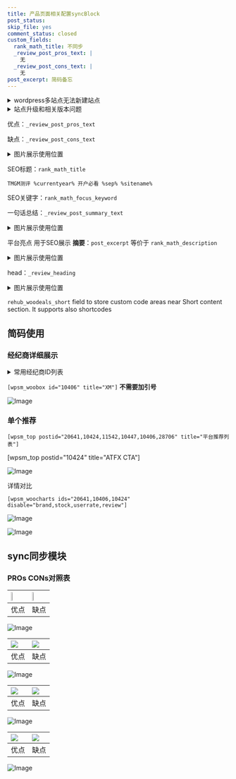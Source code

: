 ```yaml
---
title: 产品页面相关配置syncBlock
post_status: 
skip_file: yes
comment_status: closed
custom_fields:
  rank_math_title: 不同步
  _review_post_pros_text: |
    无
  _review_post_cons_text: |
    无
post_excerpt: 简码备忘
---
```

<details><summary>wordpress多站点无法新建站点</summary>

<li>和报错需要清理cookies一样的原因</li>
<li>wp-config.php里面<code>define( 'SUBDOMAIN_INSTALL', false );//子域名安装</code></li>
<li>新建子站点是用<code>define( 'SUBDOMAIN_INSTALL', true);//子域名安装</code> 完成以后，改成<code>false</code></li>
</details>

<details><summary>站点升级和相关版本问题</summary>

<p>wordpress：5.9.9
woocommerce：7.5.1
出现问题的地方：主题选项里面>><strong>Product layout >>compact style</strong></p>
<p>如何出现没有用过的字段 导致无法保存。先导出配置 然后进行修改，后面再次恢复即可。</p>
<p>出现部分字段无法显示时，需要返回默认布局后，对产品进行保存就好了。</p>
<p></p>
</details>

优点：`_review_post_pros_text`

缺点：`_review_post_cons_text`

<details><summary>图片展示使用位置</summary>

<img src="https://prod-files-secure.s3.us-west-2.amazonaws.com/39ed1227-6d7d-4570-be36-9ccd4a2c4241/f51d3d83-55d4-4bdf-9604-f37ec77ab556/Untitled.png?X-Amz-Algorithm=AWS4-HMAC-SHA256&X-Amz-Content-Sha256=UNSIGNED-PAYLOAD&X-Amz-Credential=ASIAZI2LB4663X7O3Y4H%2F20250729%2Fus-west-2%2Fs3%2Faws4_request&X-Amz-Date=20250729T105517Z&X-Amz-Expires=3600&X-Amz-Security-Token=IQoJb3JpZ2luX2VjEHsaCXVzLXdlc3QtMiJIMEYCIQDgjwSRwfNq9YVhHuSL%2BFSSoIVtEZ0dm3f7nmTVcfl2CgIhAPmGMvnPD%2FdrQ1508n4hfUDhIPaJmYftBiydEQY%2FfkebKogECKT%2F%2F%2F%2F%2F%2F%2F%2F%2F%2FwEQABoMNjM3NDIzMTgzODA1IgzSZcAQUI8vIPML2hcq3AMHzaC8%2FZ8C3SsjGMeWw0dpUOy0NyUKSrx2JbZsSd1ETM5muZPGWFnfIlP5wnckJiJ9pS6n8wsWSLx8hLUEADmS91XbLbYT96WgnawSxw97p0vuOeUaMrOZUWhbi4UyhCi2nXHQ2BTUHpErDSjDv5Tn0EsiicJMwoCosdPiRqna6JfF25TuKsEEvqu8oYyJQQ0Oq5yFNyipMmfI0Mni8mXmEdex7nlqGO2Unx0QNpSIKQkfc6hTq4DidFd1yai1Ne7W%2B1fzQ35cd4NchQEXoYu4JXoeGPC6Be%2B%2FUPnAOpLxPyei5ZPIYFmnIsNWNA6cnX1QgNFUArGZG4oSqvetobwnygviz87n3S3lZwugKKX5yShT6wSzz%2B3kmLDoo35yZDPQMtsMCvhz80OnPKInS8E84MNmbPPQ8B5uxfM%2FMxSNiTfekssArilAHzKJNtHa2yoCcmMTGKbT5Q16F87WdIbmk3yJkcM8JxQ3kDrggeJ1ncdwWg0I%2B9hiIxkHYKEA0vV7DCqUL5jJTZM%2B9aPiLn188j5MPT4OU6Wlz2%2FOt3mz3RzOPmZk4qcVuzbObUL7OUt55z2Fv7F0PzggUkxvdsyIxMXMelSLFwwdlX1oGNDle3OEJ3LZFWgniVGS6TDswaLEBjqkAQI%2FftyG%2FEYLhOtJ%2BwAmvSzBvIcdl7cs2mOjfaDjzp4YIOiaHL3Dz14vZxm0w4VW7gBLkQor5ylNU2jlaG7avhDj1WGCh5Dv%2BgxzXmqqMUddq%2BC%2BjTvEeR1MiPUhNYgMIvkja574uucw0Twv6CNPP0WV0ntUXLt%2Fuxoc2POVP3kElQAcqrh1ytQ5nb%2BC1LJhimBck7T%2FE3ofmXCwIIDFuOuQv9tK&X-Amz-Signature=1a0ce16813865d4dcc7bc059b90c3946c7a3d08558395305043d8c117e30cb56&X-Amz-SignedHeaders=host&x-amz-checksum-mode=ENABLED&x-id=GetObject" alt="Image">
</details>

SEO标题：`rank_math_title`

`TMGM测评 %currentyear% 开户必看 %sep% %sitename%`

SEO关键字：`rank_math_focus_keyword`

一句话总结：`_review_post_summary_text`

<details><summary>图片展示使用位置</summary>

<img src="https://prod-files-secure.s3.us-west-2.amazonaws.com/39ed1227-6d7d-4570-be36-9ccd4a2c4241/4b96a922-296c-4f4e-8630-d1c870cbce01/Untitled.png?X-Amz-Algorithm=AWS4-HMAC-SHA256&X-Amz-Content-Sha256=UNSIGNED-PAYLOAD&X-Amz-Credential=ASIAZI2LB466ZDQ7OXRK%2F20250729%2Fus-west-2%2Fs3%2Faws4_request&X-Amz-Date=20250729T105518Z&X-Amz-Expires=3600&X-Amz-Security-Token=IQoJb3JpZ2luX2VjEHsaCXVzLXdlc3QtMiJHMEUCIH2%2BW6dB1mjQ4l0Lz6MVhn1To%2BwLnrh5ACCpHQ628p7xAiEA3ZZ1tiDc0%2B3bE%2FtsiSC4hYEIL%2B4n0P4SYiTuQzhBWowqiAQIo%2F%2F%2F%2F%2F%2F%2F%2F%2F%2F%2FARAAGgw2Mzc0MjMxODM4MDUiDB8aaYuzV5TWiz3t%2BSrcA4LA301OiGZ1IeW%2FTIYZ39Lsx9H9fbs%2B5nmTY%2FKNpIGvsi62z9vkTVZZypqJLt6YjP83%2FEjznAB%2FKDzNwJ2EhmD1ob2H9879ID5vESYHTpP%2B0FXagm%2FubnT0QntV0ubPXpXrpn5sjvv0474NpAGE%2BwUEEGjz1euNsLgpXHPb26Xbs9gnKCLxK0zKWJVd1EApVhsRcLw4rc75pp87moNp%2FRbY5Ach%2BFVV%2BWleIfV1dZhOPxBWfOFtDNHYsistR%2FgehYgtfArjjSFFvPYLbbMjHfXhIuSxrjvRZw%2FBIHJFaWUu%2BNqplxHKCUYsp6f1dBld92CiIVyopupAE6OW1z2E6H7l4RdYYjLfzPnCB7FFY0blDf%2B0IbN4y3wmgcazZfho51V9wuPg2gjIO3k4RjwdiGYsRoOuYomuuKBS1Fy5kbcO%2Fyhc7o4vucyvHpPkQK0QQLwQph%2F91e%2BaS6fy7RIkoWX8eAO2cVgy1xq5eZYfgtkT9YyZdqo0UQR%2Ft1HKTzOjgc8c7DBo5ZXx52Rgvfe10n36bUZmLhaZIhIu9tx48MHaK8%2BSCPO68bBEs9644BxEcdHm%2BGWsxktd1w6JulV8n%2FhbthH6mIhNdLsxgpZ%2BptUQVu5DINrSlE1JjTwdMLnBosQGOqUBUyQN6DD7GzV6jRa98yJx2NNq2BQ6jIp1ac8tIt8b30gu2YRg7SYnT%2FNACfI2TLwKjmHQq5iAHW%2ByO5tnRTFPamu1xdSusexAA%2Ff%2BXSdOANgIXVvG9VPanCUWp5h61BLk799lHPYbdb%2FdA6B0673hgttNy670lfsuLi1%2FHbjRihOOzIlodpi6B2iu2Bcgr%2BafcWdZ3uQliH1q9UwouHMtN2ciAb0H&X-Amz-Signature=e95ec1b3b437f952dcec195287ea7bb2ccf7fcb483ee3acfbd1b00496337fd8c&X-Amz-SignedHeaders=host&x-amz-checksum-mode=ENABLED&x-id=GetObject" alt="Image">
</details>

平台亮点 用于SEO展示 **摘要**：`post_excerpt`  等价于 `rank_math_description`

<details><summary>图片展示使用位置</summary>

<img src="https://prod-files-secure.s3.us-west-2.amazonaws.com/39ed1227-6d7d-4570-be36-9ccd4a2c4241/1ee11f63-b60a-4dfe-a7a7-d58ff23b5d88/Untitled.png?X-Amz-Algorithm=AWS4-HMAC-SHA256&X-Amz-Content-Sha256=UNSIGNED-PAYLOAD&X-Amz-Credential=ASIAZI2LB4664CHBDXDK%2F20250729%2Fus-west-2%2Fs3%2Faws4_request&X-Amz-Date=20250729T105518Z&X-Amz-Expires=3600&X-Amz-Security-Token=IQoJb3JpZ2luX2VjEHsaCXVzLXdlc3QtMiJHMEUCIQDn%2FonsoFqsDpHRPcD7Vp792WoaOch%2FXfbTeAkk9UQUhQIgVJEHg3PTeBD%2Bjjugw%2Fm5clO8eNA3qsYb0HvoY0EilLMqiAQIo%2F%2F%2F%2F%2F%2F%2F%2F%2F%2F%2FARAAGgw2Mzc0MjMxODM4MDUiDD6T8i7fPvQxGrd9FCrcAz%2BNHtS1AfJDMtGSLekP1ouJc6UBT2TlbwnCXmuo4GCxf3h1iO6a9DFfUv95KB9ufMtuYymEsjARTU3AbVdYZvvYG1tlXVyPV1weCwtMBgaGdWo%2FSTVcdIb4CptxFFFi2EnYMrCsqH%2FkhXjdlIRAbY6OqhWLtvhzfunwDzyYKXgapq5NIWnZBXOjqSRJyNcSz0S7DOfnRVLOr2qTjBBgz2zieihInZVPu5Afzx5JOZQ%2Bcd1jzKoLDkMg3U%2FIRAEaiOLeElz%2FKGI6LiBTM1Ibz4f5%2BeOjysSfc2gR8dPWdD9ivBkQmSCpLy7OsLTKwJ4I%2F5nyCJMrZUtP1fASeCuFbCcylwDycojLFh%2F9lTfU2koVfGBVVmLpfkJpDSeGLSvC8a8L7CcELyVsAipmWJd1wYLzNoxG5mzMvnFvZLZhWhBEbmX4OOTFGTrjqrz7U9g%2BU4VlNWXkFeUnTSjg5RW6fHYd7azo0nHIxJxD%2BvmthdPqj%2FDJKskMT3X81xSCEVKDlBVPQ%2BClhJAvLgkmLzp3kdIyo0CEdr%2Fb5%2BTV2iQjH9FYiEvHIlQ6nn8O69amPqtu6UZX3%2BO4Bz8Eevkx42JGBnjdssxeEMONh6uvHwl0B%2FiQue5S1WldcA7AGDouMLjBosQGOqUBTwShWFi4SuZAt21tDGtlRc5VNZxxHkr5umAWJ6PvmGFkUgV0dM3YMlAqFsZFVR9EKwqbWlsuMY4Ed1RYfVczuJMbEOQqdFsZO%2B4bzS6ort2%2BGkWTZ02YQ%2Bdjr%2Bae0jevoDmWl9a1CE47PbJAxi7U9bgiqRuzvJ%2FV1XwITmytiUEMDt3yPtTbXoWyGJyg9caTmzdT%2BtaGcu%2Fqal16Gw9Vznp6XQrY&X-Amz-Signature=a60325967cfe71610ad71b977cbaf71a39d5862dd1641a3a0e36609db031b135&X-Amz-SignedHeaders=host&x-amz-checksum-mode=ENABLED&x-id=GetObject" alt="Image">
<img src="https://prod-files-secure.s3.us-west-2.amazonaws.com/39ed1227-6d7d-4570-be36-9ccd4a2c4241/ad4118b5-78d8-4fbe-801e-3b29b5d99c01/Untitled.png?X-Amz-Algorithm=AWS4-HMAC-SHA256&X-Amz-Content-Sha256=UNSIGNED-PAYLOAD&X-Amz-Credential=ASIAZI2LB4664CHBDXDK%2F20250729%2Fus-west-2%2Fs3%2Faws4_request&X-Amz-Date=20250729T105518Z&X-Amz-Expires=3600&X-Amz-Security-Token=IQoJb3JpZ2luX2VjEHsaCXVzLXdlc3QtMiJHMEUCIQDn%2FonsoFqsDpHRPcD7Vp792WoaOch%2FXfbTeAkk9UQUhQIgVJEHg3PTeBD%2Bjjugw%2Fm5clO8eNA3qsYb0HvoY0EilLMqiAQIo%2F%2F%2F%2F%2F%2F%2F%2F%2F%2F%2FARAAGgw2Mzc0MjMxODM4MDUiDD6T8i7fPvQxGrd9FCrcAz%2BNHtS1AfJDMtGSLekP1ouJc6UBT2TlbwnCXmuo4GCxf3h1iO6a9DFfUv95KB9ufMtuYymEsjARTU3AbVdYZvvYG1tlXVyPV1weCwtMBgaGdWo%2FSTVcdIb4CptxFFFi2EnYMrCsqH%2FkhXjdlIRAbY6OqhWLtvhzfunwDzyYKXgapq5NIWnZBXOjqSRJyNcSz0S7DOfnRVLOr2qTjBBgz2zieihInZVPu5Afzx5JOZQ%2Bcd1jzKoLDkMg3U%2FIRAEaiOLeElz%2FKGI6LiBTM1Ibz4f5%2BeOjysSfc2gR8dPWdD9ivBkQmSCpLy7OsLTKwJ4I%2F5nyCJMrZUtP1fASeCuFbCcylwDycojLFh%2F9lTfU2koVfGBVVmLpfkJpDSeGLSvC8a8L7CcELyVsAipmWJd1wYLzNoxG5mzMvnFvZLZhWhBEbmX4OOTFGTrjqrz7U9g%2BU4VlNWXkFeUnTSjg5RW6fHYd7azo0nHIxJxD%2BvmthdPqj%2FDJKskMT3X81xSCEVKDlBVPQ%2BClhJAvLgkmLzp3kdIyo0CEdr%2Fb5%2BTV2iQjH9FYiEvHIlQ6nn8O69amPqtu6UZX3%2BO4Bz8Eevkx42JGBnjdssxeEMONh6uvHwl0B%2FiQue5S1WldcA7AGDouMLjBosQGOqUBTwShWFi4SuZAt21tDGtlRc5VNZxxHkr5umAWJ6PvmGFkUgV0dM3YMlAqFsZFVR9EKwqbWlsuMY4Ed1RYfVczuJMbEOQqdFsZO%2B4bzS6ort2%2BGkWTZ02YQ%2Bdjr%2Bae0jevoDmWl9a1CE47PbJAxi7U9bgiqRuzvJ%2FV1XwITmytiUEMDt3yPtTbXoWyGJyg9caTmzdT%2BtaGcu%2Fqal16Gw9Vznp6XQrY&X-Amz-Signature=81879491f80dced8684d161059b183ab1ab30e2a70151ed5d1147a2c02bc4dab&X-Amz-SignedHeaders=host&x-amz-checksum-mode=ENABLED&x-id=GetObject" alt="Image">
<img src="https://prod-files-secure.s3.us-west-2.amazonaws.com/39ed1227-6d7d-4570-be36-9ccd4a2c4241/a38cf7c9-a79c-4b64-9e94-13589fe0758b/Untitled.png?X-Amz-Algorithm=AWS4-HMAC-SHA256&X-Amz-Content-Sha256=UNSIGNED-PAYLOAD&X-Amz-Credential=ASIAZI2LB4664CHBDXDK%2F20250729%2Fus-west-2%2Fs3%2Faws4_request&X-Amz-Date=20250729T105518Z&X-Amz-Expires=3600&X-Amz-Security-Token=IQoJb3JpZ2luX2VjEHsaCXVzLXdlc3QtMiJHMEUCIQDn%2FonsoFqsDpHRPcD7Vp792WoaOch%2FXfbTeAkk9UQUhQIgVJEHg3PTeBD%2Bjjugw%2Fm5clO8eNA3qsYb0HvoY0EilLMqiAQIo%2F%2F%2F%2F%2F%2F%2F%2F%2F%2F%2FARAAGgw2Mzc0MjMxODM4MDUiDD6T8i7fPvQxGrd9FCrcAz%2BNHtS1AfJDMtGSLekP1ouJc6UBT2TlbwnCXmuo4GCxf3h1iO6a9DFfUv95KB9ufMtuYymEsjARTU3AbVdYZvvYG1tlXVyPV1weCwtMBgaGdWo%2FSTVcdIb4CptxFFFi2EnYMrCsqH%2FkhXjdlIRAbY6OqhWLtvhzfunwDzyYKXgapq5NIWnZBXOjqSRJyNcSz0S7DOfnRVLOr2qTjBBgz2zieihInZVPu5Afzx5JOZQ%2Bcd1jzKoLDkMg3U%2FIRAEaiOLeElz%2FKGI6LiBTM1Ibz4f5%2BeOjysSfc2gR8dPWdD9ivBkQmSCpLy7OsLTKwJ4I%2F5nyCJMrZUtP1fASeCuFbCcylwDycojLFh%2F9lTfU2koVfGBVVmLpfkJpDSeGLSvC8a8L7CcELyVsAipmWJd1wYLzNoxG5mzMvnFvZLZhWhBEbmX4OOTFGTrjqrz7U9g%2BU4VlNWXkFeUnTSjg5RW6fHYd7azo0nHIxJxD%2BvmthdPqj%2FDJKskMT3X81xSCEVKDlBVPQ%2BClhJAvLgkmLzp3kdIyo0CEdr%2Fb5%2BTV2iQjH9FYiEvHIlQ6nn8O69amPqtu6UZX3%2BO4Bz8Eevkx42JGBnjdssxeEMONh6uvHwl0B%2FiQue5S1WldcA7AGDouMLjBosQGOqUBTwShWFi4SuZAt21tDGtlRc5VNZxxHkr5umAWJ6PvmGFkUgV0dM3YMlAqFsZFVR9EKwqbWlsuMY4Ed1RYfVczuJMbEOQqdFsZO%2B4bzS6ort2%2BGkWTZ02YQ%2Bdjr%2Bae0jevoDmWl9a1CE47PbJAxi7U9bgiqRuzvJ%2FV1XwITmytiUEMDt3yPtTbXoWyGJyg9caTmzdT%2BtaGcu%2Fqal16Gw9Vznp6XQrY&X-Amz-Signature=6a01ff5b2e98242542c693736cdcb10a98c81622f8ab21022831dc00e56eab69&X-Amz-SignedHeaders=host&x-amz-checksum-mode=ENABLED&x-id=GetObject" alt="Image">
<img src="https://prod-files-secure.s3.us-west-2.amazonaws.com/39ed1227-6d7d-4570-be36-9ccd4a2c4241/7da6fc1e-d2ac-42ae-8c75-cb5749aa18f6/Untitled.png?X-Amz-Algorithm=AWS4-HMAC-SHA256&X-Amz-Content-Sha256=UNSIGNED-PAYLOAD&X-Amz-Credential=ASIAZI2LB4664CHBDXDK%2F20250729%2Fus-west-2%2Fs3%2Faws4_request&X-Amz-Date=20250729T105518Z&X-Amz-Expires=3600&X-Amz-Security-Token=IQoJb3JpZ2luX2VjEHsaCXVzLXdlc3QtMiJHMEUCIQDn%2FonsoFqsDpHRPcD7Vp792WoaOch%2FXfbTeAkk9UQUhQIgVJEHg3PTeBD%2Bjjugw%2Fm5clO8eNA3qsYb0HvoY0EilLMqiAQIo%2F%2F%2F%2F%2F%2F%2F%2F%2F%2F%2FARAAGgw2Mzc0MjMxODM4MDUiDD6T8i7fPvQxGrd9FCrcAz%2BNHtS1AfJDMtGSLekP1ouJc6UBT2TlbwnCXmuo4GCxf3h1iO6a9DFfUv95KB9ufMtuYymEsjARTU3AbVdYZvvYG1tlXVyPV1weCwtMBgaGdWo%2FSTVcdIb4CptxFFFi2EnYMrCsqH%2FkhXjdlIRAbY6OqhWLtvhzfunwDzyYKXgapq5NIWnZBXOjqSRJyNcSz0S7DOfnRVLOr2qTjBBgz2zieihInZVPu5Afzx5JOZQ%2Bcd1jzKoLDkMg3U%2FIRAEaiOLeElz%2FKGI6LiBTM1Ibz4f5%2BeOjysSfc2gR8dPWdD9ivBkQmSCpLy7OsLTKwJ4I%2F5nyCJMrZUtP1fASeCuFbCcylwDycojLFh%2F9lTfU2koVfGBVVmLpfkJpDSeGLSvC8a8L7CcELyVsAipmWJd1wYLzNoxG5mzMvnFvZLZhWhBEbmX4OOTFGTrjqrz7U9g%2BU4VlNWXkFeUnTSjg5RW6fHYd7azo0nHIxJxD%2BvmthdPqj%2FDJKskMT3X81xSCEVKDlBVPQ%2BClhJAvLgkmLzp3kdIyo0CEdr%2Fb5%2BTV2iQjH9FYiEvHIlQ6nn8O69amPqtu6UZX3%2BO4Bz8Eevkx42JGBnjdssxeEMONh6uvHwl0B%2FiQue5S1WldcA7AGDouMLjBosQGOqUBTwShWFi4SuZAt21tDGtlRc5VNZxxHkr5umAWJ6PvmGFkUgV0dM3YMlAqFsZFVR9EKwqbWlsuMY4Ed1RYfVczuJMbEOQqdFsZO%2B4bzS6ort2%2BGkWTZ02YQ%2Bdjr%2Bae0jevoDmWl9a1CE47PbJAxi7U9bgiqRuzvJ%2FV1XwITmytiUEMDt3yPtTbXoWyGJyg9caTmzdT%2BtaGcu%2Fqal16Gw9Vznp6XQrY&X-Amz-Signature=b6d30a776cd4e6b1402af818aaa7d66e3181e37c47aa0f50c7f31a7f2acfe7ce&X-Amz-SignedHeaders=host&x-amz-checksum-mode=ENABLED&x-id=GetObject" alt="Image">
<img src="https://prod-files-secure.s3.us-west-2.amazonaws.com/39ed1227-6d7d-4570-be36-9ccd4a2c4241/7e97f40a-eaee-47f5-b2f9-475f96808fa7/Untitled.png?X-Amz-Algorithm=AWS4-HMAC-SHA256&X-Amz-Content-Sha256=UNSIGNED-PAYLOAD&X-Amz-Credential=ASIAZI2LB4664CHBDXDK%2F20250729%2Fus-west-2%2Fs3%2Faws4_request&X-Amz-Date=20250729T105518Z&X-Amz-Expires=3600&X-Amz-Security-Token=IQoJb3JpZ2luX2VjEHsaCXVzLXdlc3QtMiJHMEUCIQDn%2FonsoFqsDpHRPcD7Vp792WoaOch%2FXfbTeAkk9UQUhQIgVJEHg3PTeBD%2Bjjugw%2Fm5clO8eNA3qsYb0HvoY0EilLMqiAQIo%2F%2F%2F%2F%2F%2F%2F%2F%2F%2F%2FARAAGgw2Mzc0MjMxODM4MDUiDD6T8i7fPvQxGrd9FCrcAz%2BNHtS1AfJDMtGSLekP1ouJc6UBT2TlbwnCXmuo4GCxf3h1iO6a9DFfUv95KB9ufMtuYymEsjARTU3AbVdYZvvYG1tlXVyPV1weCwtMBgaGdWo%2FSTVcdIb4CptxFFFi2EnYMrCsqH%2FkhXjdlIRAbY6OqhWLtvhzfunwDzyYKXgapq5NIWnZBXOjqSRJyNcSz0S7DOfnRVLOr2qTjBBgz2zieihInZVPu5Afzx5JOZQ%2Bcd1jzKoLDkMg3U%2FIRAEaiOLeElz%2FKGI6LiBTM1Ibz4f5%2BeOjysSfc2gR8dPWdD9ivBkQmSCpLy7OsLTKwJ4I%2F5nyCJMrZUtP1fASeCuFbCcylwDycojLFh%2F9lTfU2koVfGBVVmLpfkJpDSeGLSvC8a8L7CcELyVsAipmWJd1wYLzNoxG5mzMvnFvZLZhWhBEbmX4OOTFGTrjqrz7U9g%2BU4VlNWXkFeUnTSjg5RW6fHYd7azo0nHIxJxD%2BvmthdPqj%2FDJKskMT3X81xSCEVKDlBVPQ%2BClhJAvLgkmLzp3kdIyo0CEdr%2Fb5%2BTV2iQjH9FYiEvHIlQ6nn8O69amPqtu6UZX3%2BO4Bz8Eevkx42JGBnjdssxeEMONh6uvHwl0B%2FiQue5S1WldcA7AGDouMLjBosQGOqUBTwShWFi4SuZAt21tDGtlRc5VNZxxHkr5umAWJ6PvmGFkUgV0dM3YMlAqFsZFVR9EKwqbWlsuMY4Ed1RYfVczuJMbEOQqdFsZO%2B4bzS6ort2%2BGkWTZ02YQ%2Bdjr%2Bae0jevoDmWl9a1CE47PbJAxi7U9bgiqRuzvJ%2FV1XwITmytiUEMDt3yPtTbXoWyGJyg9caTmzdT%2BtaGcu%2Fqal16Gw9Vznp6XQrY&X-Amz-Signature=2b37d4a456cd491b8c64c05a1f2980fab06ce640eb9fa8452ab235fedb073fd2&X-Amz-SignedHeaders=host&x-amz-checksum-mode=ENABLED&x-id=GetObject" alt="Image">
</details>

head：`_review_heading`

<details><summary>图片展示使用位置</summary>

<img src="https://prod-files-secure.s3.us-west-2.amazonaws.com/39ed1227-6d7d-4570-be36-9ccd4a2c4241/3a4650ad-9887-415c-889a-edd51fa54f27/Untitled.png?X-Amz-Algorithm=AWS4-HMAC-SHA256&X-Amz-Content-Sha256=UNSIGNED-PAYLOAD&X-Amz-Credential=ASIAZI2LB466VCR2HF75%2F20250729%2Fus-west-2%2Fs3%2Faws4_request&X-Amz-Date=20250729T105518Z&X-Amz-Expires=3600&X-Amz-Security-Token=IQoJb3JpZ2luX2VjEHsaCXVzLXdlc3QtMiJHMEUCIE5WhVGLOlsj2DDUtlENy%2F3jBlqMnbyiTNSjlHaFpZfLAiEAjMz0F6d76wwGdLh8uj3tWm1KICykaLntJn2Wnj0zClwqiAQIo%2F%2F%2F%2F%2F%2F%2F%2F%2F%2F%2FARAAGgw2Mzc0MjMxODM4MDUiDMLQnyhlJlhSTASgaSrcA5ltB5VKf%2FlZjSs0gDjDbdI1pqwFCZvbl75cuHrvyUhfXI5xSv88phRKVzZzDD4GKeGEQKcYjk037h7Y3Rs4Hj6Jnb6kjDIzo58ImV7ywSH1E%2BOKlYGdVaPhCzmqwgMCFgdHXRgh6G%2ByT8To6MzqW5TD1cVScNGN3LVcGlsC0TWiuibVdSm3cPxO%2FNhuwCRFB6HZWhBgFcizv2ys%2F1%2BicWBhQNyng2SkVIDvAbRNn2JqzrvnZYruzOAeVxUIhhYlQgs7GlB7l2DWi8GfWDIsYnB1BJajV1vaX2JVLyz3EMFXtibobWkS%2B1KDPfWfVI9Ye7mh6eRCLPrjlkQuOAlNBC3E8c8fIMHuoeUqAMPrxZhmSnaksU5We%2FbDsTa2w822DzCSdg69seqZrSHHBjA6%2BmYu8LrIuiVAl%2FmuYx4keiSvsWdLHersk98za5tE5%2FCGkxEjvgjduUs67o5J21Py%2BHgb2DDjN%2BlZMtub2j5pwn0IUeppWeuv%2BVWULsjCERFuqc%2F9fitH9POSaRdDht2Cjy5r2tiZA%2F8m8dElx0iYI1zm5la0oCbEDNF%2F2vbiPNMKIvH1wg%2F9O45xkMGO2nASqGa4PBXQs0o0kM3ICqYTqAe8jC0bSlZ8SlwHsiywMKHCosQGOqUBPZV%2BcfKEKYqW1b%2FQzqf2uJ8OpX6HjDeM3edAUVgIt2kfUPZnyLaRmaLlqno17K8Kue4RchPOjTW67ta7e8pzFfL3UV9L9stRf876jxkbiI7jxCJsWFOMfKDA%2F24CNLaHf3LVIYAupbeizAwc%2F7VtUYRCbvtHw9iZEfnq1Ys0GTh13jOFpPn8MKj2xUBK%2BmcKuJ4HS%2BpLZnJXNnPLVk39X4tN6l8l&X-Amz-Signature=3e257dfa81d36658cd9a87cd5b8415b550e27693d112ca64d726bcbfe171865a&X-Amz-SignedHeaders=host&x-amz-checksum-mode=ENABLED&x-id=GetObject" alt="Image">
</details>

`rehub_woodeals_short`	field to store custom code areas near Short content section. It supports also shortcodes



## 简码使用

### 经纪商详细展示

<details><summary>常用经纪商ID列表</summary>

<pre><code class="php">嘉盛 ===> 20641  [wpsm_woobox id="20641" title="嘉盛"]
易信easymarkets ===> 11542  [wpsm_woobox id="11542" title="易信easymarkets"]
ATFX外汇 ===> 10424  [wpsm_woobox id="10424" title="ATFX"]
XM ===> 10406  [wpsm_woobox id="10406" title="XM"]
TMGM ===> 29622  [wpsm_woobox id="29622" title="TMGM"]
HYCM ===> 10447  [wpsm_woobox id="10447" title="HYCM"]
fpmarkets澳福外汇 ===> 20639  [wpsm_woobox id="20639" title="fpmarkets澳福外汇"]</code></pre>
</details>

`[wpsm_woobox id="10406" title="XM"]` **不需要加引号**

![Image](https://prod-files-secure.s3.us-west-2.amazonaws.com/39ed1227-6d7d-4570-be36-9ccd4a2c4241/4f898f9d-0fa7-4e43-acd3-ac6bc7be575a/Untitled.png?X-Amz-Algorithm=AWS4-HMAC-SHA256&X-Amz-Content-Sha256=UNSIGNED-PAYLOAD&X-Amz-Credential=ASIAZI2LB466QV7LRTSS%2F20250729%2Fus-west-2%2Fs3%2Faws4_request&X-Amz-Date=20250729T105516Z&X-Amz-Expires=3600&X-Amz-Security-Token=IQoJb3JpZ2luX2VjEHsaCXVzLXdlc3QtMiJIMEYCIQDU0ALkZn10bmju%2B0%2FvmZ0slVzk90y9vUFZt8Ccd%2B5vvgIhAJI9N421CZ00zeCHSowzTGoy%2F36CzHnXsawH3fJt0QeRKogECKP%2F%2F%2F%2F%2F%2F%2F%2F%2F%2FwEQABoMNjM3NDIzMTgzODA1Igw7434o%2BWO8CHS0gIkq3AN%2FuXeoBNRDObSeTuCt3yuaa5TnXSC%2BMtgCl0hyDXS9%2BsqMO3OvFZQYuFRBmrZcHnulMj%2FUfZESRu%2BvZFXZvO2kZVsrAx%2FhnqglUhx43mDCyXYAql5dTAC4Mru8iLxgernJ%2BN4gBtlGP1TcXClrM7QmS54t4Ndp2H4Dvh7Ub64LdUMlwIDaQ61JECJBTffz8N8kJtiIxwmSHAlFcDoqizpusterBsXkILjJyc5BtTznJY7WWgZ7yqrYuYZ2mRluR1nUR9hXA42eNUVBzJOQZ1m1qcsfPIOXrPzRV9f02IMHP5U5PSMeQ%2BpfJ00awa5UIKljDJHiiWNcphCn3ugQDUxVElwwHfanJf1Go%2FY81VJvjf2CYs6IOMCmSUivKCxLkx9xLX16gxZOjsl9p%2Bx0t79cmJ6dFVzS1crKkhsdHi1fISN8CjaC1fry2TR4ghyJEotK6pRAVMQWmNhCJ3FWHL3BPfOPLUdfdi7rq1YqFG3zNh0QxUhoASedeTN81up4ZA%2F1Uu18cIIbojJ9OGx5fAN7upJQkxW1aY64z3hmML9QoJmInodu%2BuXE6TTAy%2FI8JELj%2FtOe0dClgik4OOu5MJ0cciiBC99LWALpndpY3w2uLYSfMKlvYuFs76MxYjDDwaLEBjqkATLlWuxXF74RoqUeW4pyS0FCthEwA9t6%2Fpu6mP4O%2BGcpNM%2FfQCWMmWTQSJmoY0931oSyLlqFN%2BSHap6WHSksA0wRXiAVyfrxXVIaHlXErjQPk%2FcdAQm6QIqUwy6eFGi7%2BcrEOD6kz%2FeG3QBoGB3bnIylb%2BTBF6welxcRQIxaYZ47HwCKW2e%2FoTBAXOjDRfQUTK5%2BBaFK9W6et7p3ZEawRlm6IX1t&X-Amz-Signature=568182fa18922dc466d2d0c8049177978f69ff969935f79f5fadfdf31e22ec78&X-Amz-SignedHeaders=host&x-amz-checksum-mode=ENABLED&x-id=GetObject)

### 单个推荐
`[wpsm_top postid="20641,10424,11542,10447,10406,28706" title="平台推荐列表"]`

[wpsm_top postid="10424" title="ATFX CTA"]

![Image](https://prod-files-secure.s3.us-west-2.amazonaws.com/39ed1227-6d7d-4570-be36-9ccd4a2c4241/5ac620dc-51a8-48b6-b55d-91f47299193c/Untitled.png?X-Amz-Algorithm=AWS4-HMAC-SHA256&X-Amz-Content-Sha256=UNSIGNED-PAYLOAD&X-Amz-Credential=ASIAZI2LB466QV7LRTSS%2F20250729%2Fus-west-2%2Fs3%2Faws4_request&X-Amz-Date=20250729T105516Z&X-Amz-Expires=3600&X-Amz-Security-Token=IQoJb3JpZ2luX2VjEHsaCXVzLXdlc3QtMiJIMEYCIQDU0ALkZn10bmju%2B0%2FvmZ0slVzk90y9vUFZt8Ccd%2B5vvgIhAJI9N421CZ00zeCHSowzTGoy%2F36CzHnXsawH3fJt0QeRKogECKP%2F%2F%2F%2F%2F%2F%2F%2F%2F%2FwEQABoMNjM3NDIzMTgzODA1Igw7434o%2BWO8CHS0gIkq3AN%2FuXeoBNRDObSeTuCt3yuaa5TnXSC%2BMtgCl0hyDXS9%2BsqMO3OvFZQYuFRBmrZcHnulMj%2FUfZESRu%2BvZFXZvO2kZVsrAx%2FhnqglUhx43mDCyXYAql5dTAC4Mru8iLxgernJ%2BN4gBtlGP1TcXClrM7QmS54t4Ndp2H4Dvh7Ub64LdUMlwIDaQ61JECJBTffz8N8kJtiIxwmSHAlFcDoqizpusterBsXkILjJyc5BtTznJY7WWgZ7yqrYuYZ2mRluR1nUR9hXA42eNUVBzJOQZ1m1qcsfPIOXrPzRV9f02IMHP5U5PSMeQ%2BpfJ00awa5UIKljDJHiiWNcphCn3ugQDUxVElwwHfanJf1Go%2FY81VJvjf2CYs6IOMCmSUivKCxLkx9xLX16gxZOjsl9p%2Bx0t79cmJ6dFVzS1crKkhsdHi1fISN8CjaC1fry2TR4ghyJEotK6pRAVMQWmNhCJ3FWHL3BPfOPLUdfdi7rq1YqFG3zNh0QxUhoASedeTN81up4ZA%2F1Uu18cIIbojJ9OGx5fAN7upJQkxW1aY64z3hmML9QoJmInodu%2BuXE6TTAy%2FI8JELj%2FtOe0dClgik4OOu5MJ0cciiBC99LWALpndpY3w2uLYSfMKlvYuFs76MxYjDDwaLEBjqkATLlWuxXF74RoqUeW4pyS0FCthEwA9t6%2Fpu6mP4O%2BGcpNM%2FfQCWMmWTQSJmoY0931oSyLlqFN%2BSHap6WHSksA0wRXiAVyfrxXVIaHlXErjQPk%2FcdAQm6QIqUwy6eFGi7%2BcrEOD6kz%2FeG3QBoGB3bnIylb%2BTBF6welxcRQIxaYZ47HwCKW2e%2FoTBAXOjDRfQUTK5%2BBaFK9W6et7p3ZEawRlm6IX1t&X-Amz-Signature=2fa5dc0f08a71f92950b4a5925b8ab4035c665f95cbb3f5fa7041f8b49900591&X-Amz-SignedHeaders=host&x-amz-checksum-mode=ENABLED&x-id=GetObject)

详情对比

`[wpsm_woocharts ids="20641,10406,10424" disable="brand,stock,userrate,review"]`

![Image](https://prod-files-secure.s3.us-west-2.amazonaws.com/39ed1227-6d7d-4570-be36-9ccd4a2c4241/bf3ba45f-b9f3-4295-8aef-b4a495fd25f4/Untitled.png?X-Amz-Algorithm=AWS4-HMAC-SHA256&X-Amz-Content-Sha256=UNSIGNED-PAYLOAD&X-Amz-Credential=ASIAZI2LB466QV7LRTSS%2F20250729%2Fus-west-2%2Fs3%2Faws4_request&X-Amz-Date=20250729T105516Z&X-Amz-Expires=3600&X-Amz-Security-Token=IQoJb3JpZ2luX2VjEHsaCXVzLXdlc3QtMiJIMEYCIQDU0ALkZn10bmju%2B0%2FvmZ0slVzk90y9vUFZt8Ccd%2B5vvgIhAJI9N421CZ00zeCHSowzTGoy%2F36CzHnXsawH3fJt0QeRKogECKP%2F%2F%2F%2F%2F%2F%2F%2F%2F%2FwEQABoMNjM3NDIzMTgzODA1Igw7434o%2BWO8CHS0gIkq3AN%2FuXeoBNRDObSeTuCt3yuaa5TnXSC%2BMtgCl0hyDXS9%2BsqMO3OvFZQYuFRBmrZcHnulMj%2FUfZESRu%2BvZFXZvO2kZVsrAx%2FhnqglUhx43mDCyXYAql5dTAC4Mru8iLxgernJ%2BN4gBtlGP1TcXClrM7QmS54t4Ndp2H4Dvh7Ub64LdUMlwIDaQ61JECJBTffz8N8kJtiIxwmSHAlFcDoqizpusterBsXkILjJyc5BtTznJY7WWgZ7yqrYuYZ2mRluR1nUR9hXA42eNUVBzJOQZ1m1qcsfPIOXrPzRV9f02IMHP5U5PSMeQ%2BpfJ00awa5UIKljDJHiiWNcphCn3ugQDUxVElwwHfanJf1Go%2FY81VJvjf2CYs6IOMCmSUivKCxLkx9xLX16gxZOjsl9p%2Bx0t79cmJ6dFVzS1crKkhsdHi1fISN8CjaC1fry2TR4ghyJEotK6pRAVMQWmNhCJ3FWHL3BPfOPLUdfdi7rq1YqFG3zNh0QxUhoASedeTN81up4ZA%2F1Uu18cIIbojJ9OGx5fAN7upJQkxW1aY64z3hmML9QoJmInodu%2BuXE6TTAy%2FI8JELj%2FtOe0dClgik4OOu5MJ0cciiBC99LWALpndpY3w2uLYSfMKlvYuFs76MxYjDDwaLEBjqkATLlWuxXF74RoqUeW4pyS0FCthEwA9t6%2Fpu6mP4O%2BGcpNM%2FfQCWMmWTQSJmoY0931oSyLlqFN%2BSHap6WHSksA0wRXiAVyfrxXVIaHlXErjQPk%2FcdAQm6QIqUwy6eFGi7%2BcrEOD6kz%2FeG3QBoGB3bnIylb%2BTBF6welxcRQIxaYZ47HwCKW2e%2FoTBAXOjDRfQUTK5%2BBaFK9W6et7p3ZEawRlm6IX1t&X-Amz-Signature=2fad7ce9d393bcaea7f8583799785214ceaa9df5335b3ba96a8d1081ae669a80&X-Amz-SignedHeaders=host&x-amz-checksum-mode=ENABLED&x-id=GetObject)

![Image](https://prod-files-secure.s3.us-west-2.amazonaws.com/39ed1227-6d7d-4570-be36-9ccd4a2c4241/30bc56ef-f383-4b48-9768-2ebc9e436ec0/Untitled.png?X-Amz-Algorithm=AWS4-HMAC-SHA256&X-Amz-Content-Sha256=UNSIGNED-PAYLOAD&X-Amz-Credential=ASIAZI2LB466QV7LRTSS%2F20250729%2Fus-west-2%2Fs3%2Faws4_request&X-Amz-Date=20250729T105516Z&X-Amz-Expires=3600&X-Amz-Security-Token=IQoJb3JpZ2luX2VjEHsaCXVzLXdlc3QtMiJIMEYCIQDU0ALkZn10bmju%2B0%2FvmZ0slVzk90y9vUFZt8Ccd%2B5vvgIhAJI9N421CZ00zeCHSowzTGoy%2F36CzHnXsawH3fJt0QeRKogECKP%2F%2F%2F%2F%2F%2F%2F%2F%2F%2FwEQABoMNjM3NDIzMTgzODA1Igw7434o%2BWO8CHS0gIkq3AN%2FuXeoBNRDObSeTuCt3yuaa5TnXSC%2BMtgCl0hyDXS9%2BsqMO3OvFZQYuFRBmrZcHnulMj%2FUfZESRu%2BvZFXZvO2kZVsrAx%2FhnqglUhx43mDCyXYAql5dTAC4Mru8iLxgernJ%2BN4gBtlGP1TcXClrM7QmS54t4Ndp2H4Dvh7Ub64LdUMlwIDaQ61JECJBTffz8N8kJtiIxwmSHAlFcDoqizpusterBsXkILjJyc5BtTznJY7WWgZ7yqrYuYZ2mRluR1nUR9hXA42eNUVBzJOQZ1m1qcsfPIOXrPzRV9f02IMHP5U5PSMeQ%2BpfJ00awa5UIKljDJHiiWNcphCn3ugQDUxVElwwHfanJf1Go%2FY81VJvjf2CYs6IOMCmSUivKCxLkx9xLX16gxZOjsl9p%2Bx0t79cmJ6dFVzS1crKkhsdHi1fISN8CjaC1fry2TR4ghyJEotK6pRAVMQWmNhCJ3FWHL3BPfOPLUdfdi7rq1YqFG3zNh0QxUhoASedeTN81up4ZA%2F1Uu18cIIbojJ9OGx5fAN7upJQkxW1aY64z3hmML9QoJmInodu%2BuXE6TTAy%2FI8JELj%2FtOe0dClgik4OOu5MJ0cciiBC99LWALpndpY3w2uLYSfMKlvYuFs76MxYjDDwaLEBjqkATLlWuxXF74RoqUeW4pyS0FCthEwA9t6%2Fpu6mP4O%2BGcpNM%2FfQCWMmWTQSJmoY0931oSyLlqFN%2BSHap6WHSksA0wRXiAVyfrxXVIaHlXErjQPk%2FcdAQm6QIqUwy6eFGi7%2BcrEOD6kz%2FeG3QBoGB3bnIylb%2BTBF6welxcRQIxaYZ47HwCKW2e%2FoTBAXOjDRfQUTK5%2BBaFK9W6et7p3ZEawRlm6IX1t&X-Amz-Signature=de0dee2e4a70e570a0c9d49bab74c3c10487a243186927594a0150c1b6b55e4e&X-Amz-SignedHeaders=host&x-amz-checksum-mode=ENABLED&x-id=GetObject)

## sync同步模块

### PROs CONs对照表

| <img src="https://cdn.ifttt.fun/gh/jarlin8/OSS@main/icons/customize/pros.svg" height="auto" width="37.3%"> | <img src="https://cdn.ifttt.fun/gh/jarlin8/OSS@main/icons/customize/cons.svg" height="auto" width="28.8%"> |
| :--- | :--- |
| 优点 | 缺点 |

![Image](https://prod-files-secure.s3.us-west-2.amazonaws.com/39ed1227-6d7d-4570-be36-9ccd4a2c4241/8742b755-dfb5-4004-9a5f-d6e561664bd8/Untitled.png?X-Amz-Algorithm=AWS4-HMAC-SHA256&X-Amz-Content-Sha256=UNSIGNED-PAYLOAD&X-Amz-Credential=ASIAZI2LB466QV7LRTSS%2F20250729%2Fus-west-2%2Fs3%2Faws4_request&X-Amz-Date=20250729T105516Z&X-Amz-Expires=3600&X-Amz-Security-Token=IQoJb3JpZ2luX2VjEHsaCXVzLXdlc3QtMiJIMEYCIQDU0ALkZn10bmju%2B0%2FvmZ0slVzk90y9vUFZt8Ccd%2B5vvgIhAJI9N421CZ00zeCHSowzTGoy%2F36CzHnXsawH3fJt0QeRKogECKP%2F%2F%2F%2F%2F%2F%2F%2F%2F%2FwEQABoMNjM3NDIzMTgzODA1Igw7434o%2BWO8CHS0gIkq3AN%2FuXeoBNRDObSeTuCt3yuaa5TnXSC%2BMtgCl0hyDXS9%2BsqMO3OvFZQYuFRBmrZcHnulMj%2FUfZESRu%2BvZFXZvO2kZVsrAx%2FhnqglUhx43mDCyXYAql5dTAC4Mru8iLxgernJ%2BN4gBtlGP1TcXClrM7QmS54t4Ndp2H4Dvh7Ub64LdUMlwIDaQ61JECJBTffz8N8kJtiIxwmSHAlFcDoqizpusterBsXkILjJyc5BtTznJY7WWgZ7yqrYuYZ2mRluR1nUR9hXA42eNUVBzJOQZ1m1qcsfPIOXrPzRV9f02IMHP5U5PSMeQ%2BpfJ00awa5UIKljDJHiiWNcphCn3ugQDUxVElwwHfanJf1Go%2FY81VJvjf2CYs6IOMCmSUivKCxLkx9xLX16gxZOjsl9p%2Bx0t79cmJ6dFVzS1crKkhsdHi1fISN8CjaC1fry2TR4ghyJEotK6pRAVMQWmNhCJ3FWHL3BPfOPLUdfdi7rq1YqFG3zNh0QxUhoASedeTN81up4ZA%2F1Uu18cIIbojJ9OGx5fAN7upJQkxW1aY64z3hmML9QoJmInodu%2BuXE6TTAy%2FI8JELj%2FtOe0dClgik4OOu5MJ0cciiBC99LWALpndpY3w2uLYSfMKlvYuFs76MxYjDDwaLEBjqkATLlWuxXF74RoqUeW4pyS0FCthEwA9t6%2Fpu6mP4O%2BGcpNM%2FfQCWMmWTQSJmoY0931oSyLlqFN%2BSHap6WHSksA0wRXiAVyfrxXVIaHlXErjQPk%2FcdAQm6QIqUwy6eFGi7%2BcrEOD6kz%2FeG3QBoGB3bnIylb%2BTBF6welxcRQIxaYZ47HwCKW2e%2FoTBAXOjDRfQUTK5%2BBaFK9W6et7p3ZEawRlm6IX1t&X-Amz-Signature=3e774667e7eab3177b3d74ae54a2ea5fd166c146be27f8e6ffbbc22cb7fdbae7&X-Amz-SignedHeaders=host&x-amz-checksum-mode=ENABLED&x-id=GetObject)

| <img src="https://cdn.ifttt.fun/gh/jarlin8/OSS@main/icons/customize/pros1.svg" height="auto"> | <img src="https://cdn.ifttt.fun/gh/jarlin8/OSS@main/icons/customize/cons1.svg" height="auto"> |
| :--- | :--- |
| 优点 | 缺点 |

![Image](https://prod-files-secure.s3.us-west-2.amazonaws.com/39ed1227-6d7d-4570-be36-9ccd4a2c4241/806358f8-c9c4-4e17-bb35-c6c76a5397a5/Untitled.png?X-Amz-Algorithm=AWS4-HMAC-SHA256&X-Amz-Content-Sha256=UNSIGNED-PAYLOAD&X-Amz-Credential=ASIAZI2LB466QV7LRTSS%2F20250729%2Fus-west-2%2Fs3%2Faws4_request&X-Amz-Date=20250729T105516Z&X-Amz-Expires=3600&X-Amz-Security-Token=IQoJb3JpZ2luX2VjEHsaCXVzLXdlc3QtMiJIMEYCIQDU0ALkZn10bmju%2B0%2FvmZ0slVzk90y9vUFZt8Ccd%2B5vvgIhAJI9N421CZ00zeCHSowzTGoy%2F36CzHnXsawH3fJt0QeRKogECKP%2F%2F%2F%2F%2F%2F%2F%2F%2F%2FwEQABoMNjM3NDIzMTgzODA1Igw7434o%2BWO8CHS0gIkq3AN%2FuXeoBNRDObSeTuCt3yuaa5TnXSC%2BMtgCl0hyDXS9%2BsqMO3OvFZQYuFRBmrZcHnulMj%2FUfZESRu%2BvZFXZvO2kZVsrAx%2FhnqglUhx43mDCyXYAql5dTAC4Mru8iLxgernJ%2BN4gBtlGP1TcXClrM7QmS54t4Ndp2H4Dvh7Ub64LdUMlwIDaQ61JECJBTffz8N8kJtiIxwmSHAlFcDoqizpusterBsXkILjJyc5BtTznJY7WWgZ7yqrYuYZ2mRluR1nUR9hXA42eNUVBzJOQZ1m1qcsfPIOXrPzRV9f02IMHP5U5PSMeQ%2BpfJ00awa5UIKljDJHiiWNcphCn3ugQDUxVElwwHfanJf1Go%2FY81VJvjf2CYs6IOMCmSUivKCxLkx9xLX16gxZOjsl9p%2Bx0t79cmJ6dFVzS1crKkhsdHi1fISN8CjaC1fry2TR4ghyJEotK6pRAVMQWmNhCJ3FWHL3BPfOPLUdfdi7rq1YqFG3zNh0QxUhoASedeTN81up4ZA%2F1Uu18cIIbojJ9OGx5fAN7upJQkxW1aY64z3hmML9QoJmInodu%2BuXE6TTAy%2FI8JELj%2FtOe0dClgik4OOu5MJ0cciiBC99LWALpndpY3w2uLYSfMKlvYuFs76MxYjDDwaLEBjqkATLlWuxXF74RoqUeW4pyS0FCthEwA9t6%2Fpu6mP4O%2BGcpNM%2FfQCWMmWTQSJmoY0931oSyLlqFN%2BSHap6WHSksA0wRXiAVyfrxXVIaHlXErjQPk%2FcdAQm6QIqUwy6eFGi7%2BcrEOD6kz%2FeG3QBoGB3bnIylb%2BTBF6welxcRQIxaYZ47HwCKW2e%2FoTBAXOjDRfQUTK5%2BBaFK9W6et7p3ZEawRlm6IX1t&X-Amz-Signature=73668176405b7225cd185641aac2453dbc6fd30f449c4bd7edc35a7d7dcd7f24&X-Amz-SignedHeaders=host&x-amz-checksum-mode=ENABLED&x-id=GetObject)

| <img src="https://cdn.ifttt.fun/gh/jarlin8/OSS@main/icons/customize/pros2.svg" height="auto"> | <img src="https://cdn.ifttt.fun/gh/jarlin8/OSS@main/icons/customize/cons2.svg" height="auto"> |
| :--- | :--- |
| 优点 | 缺点 |

![Image](https://prod-files-secure.s3.us-west-2.amazonaws.com/39ed1227-6d7d-4570-be36-9ccd4a2c4241/a9245ec9-70dd-4005-b534-0d54315fc5f3/Untitled.png?X-Amz-Algorithm=AWS4-HMAC-SHA256&X-Amz-Content-Sha256=UNSIGNED-PAYLOAD&X-Amz-Credential=ASIAZI2LB466QV7LRTSS%2F20250729%2Fus-west-2%2Fs3%2Faws4_request&X-Amz-Date=20250729T105516Z&X-Amz-Expires=3600&X-Amz-Security-Token=IQoJb3JpZ2luX2VjEHsaCXVzLXdlc3QtMiJIMEYCIQDU0ALkZn10bmju%2B0%2FvmZ0slVzk90y9vUFZt8Ccd%2B5vvgIhAJI9N421CZ00zeCHSowzTGoy%2F36CzHnXsawH3fJt0QeRKogECKP%2F%2F%2F%2F%2F%2F%2F%2F%2F%2FwEQABoMNjM3NDIzMTgzODA1Igw7434o%2BWO8CHS0gIkq3AN%2FuXeoBNRDObSeTuCt3yuaa5TnXSC%2BMtgCl0hyDXS9%2BsqMO3OvFZQYuFRBmrZcHnulMj%2FUfZESRu%2BvZFXZvO2kZVsrAx%2FhnqglUhx43mDCyXYAql5dTAC4Mru8iLxgernJ%2BN4gBtlGP1TcXClrM7QmS54t4Ndp2H4Dvh7Ub64LdUMlwIDaQ61JECJBTffz8N8kJtiIxwmSHAlFcDoqizpusterBsXkILjJyc5BtTznJY7WWgZ7yqrYuYZ2mRluR1nUR9hXA42eNUVBzJOQZ1m1qcsfPIOXrPzRV9f02IMHP5U5PSMeQ%2BpfJ00awa5UIKljDJHiiWNcphCn3ugQDUxVElwwHfanJf1Go%2FY81VJvjf2CYs6IOMCmSUivKCxLkx9xLX16gxZOjsl9p%2Bx0t79cmJ6dFVzS1crKkhsdHi1fISN8CjaC1fry2TR4ghyJEotK6pRAVMQWmNhCJ3FWHL3BPfOPLUdfdi7rq1YqFG3zNh0QxUhoASedeTN81up4ZA%2F1Uu18cIIbojJ9OGx5fAN7upJQkxW1aY64z3hmML9QoJmInodu%2BuXE6TTAy%2FI8JELj%2FtOe0dClgik4OOu5MJ0cciiBC99LWALpndpY3w2uLYSfMKlvYuFs76MxYjDDwaLEBjqkATLlWuxXF74RoqUeW4pyS0FCthEwA9t6%2Fpu6mP4O%2BGcpNM%2FfQCWMmWTQSJmoY0931oSyLlqFN%2BSHap6WHSksA0wRXiAVyfrxXVIaHlXErjQPk%2FcdAQm6QIqUwy6eFGi7%2BcrEOD6kz%2FeG3QBoGB3bnIylb%2BTBF6welxcRQIxaYZ47HwCKW2e%2FoTBAXOjDRfQUTK5%2BBaFK9W6et7p3ZEawRlm6IX1t&X-Amz-Signature=948999458fc43aa700cf2c9795d19d186bd65d3646196835efae980ad19ba486&X-Amz-SignedHeaders=host&x-amz-checksum-mode=ENABLED&x-id=GetObject)

| <img src="https://cdn.ifttt.fun/gh/jarlin8/OSS@main/icons/customize/pros3.svg" height="auto"> | <img src="https://cdn.ifttt.fun/gh/jarlin8/OSS@main/icons/customize/cons3.svg" height="auto"> |
| :--- | :--- |
| 优点 | 缺点 |

![Image](https://prod-files-secure.s3.us-west-2.amazonaws.com/39ed1227-6d7d-4570-be36-9ccd4a2c4241/e1e580a2-2e5c-4780-9ff4-19c318fc2284/Untitled.png?X-Amz-Algorithm=AWS4-HMAC-SHA256&X-Amz-Content-Sha256=UNSIGNED-PAYLOAD&X-Amz-Credential=ASIAZI2LB466QV7LRTSS%2F20250729%2Fus-west-2%2Fs3%2Faws4_request&X-Amz-Date=20250729T105516Z&X-Amz-Expires=3600&X-Amz-Security-Token=IQoJb3JpZ2luX2VjEHsaCXVzLXdlc3QtMiJIMEYCIQDU0ALkZn10bmju%2B0%2FvmZ0slVzk90y9vUFZt8Ccd%2B5vvgIhAJI9N421CZ00zeCHSowzTGoy%2F36CzHnXsawH3fJt0QeRKogECKP%2F%2F%2F%2F%2F%2F%2F%2F%2F%2FwEQABoMNjM3NDIzMTgzODA1Igw7434o%2BWO8CHS0gIkq3AN%2FuXeoBNRDObSeTuCt3yuaa5TnXSC%2BMtgCl0hyDXS9%2BsqMO3OvFZQYuFRBmrZcHnulMj%2FUfZESRu%2BvZFXZvO2kZVsrAx%2FhnqglUhx43mDCyXYAql5dTAC4Mru8iLxgernJ%2BN4gBtlGP1TcXClrM7QmS54t4Ndp2H4Dvh7Ub64LdUMlwIDaQ61JECJBTffz8N8kJtiIxwmSHAlFcDoqizpusterBsXkILjJyc5BtTznJY7WWgZ7yqrYuYZ2mRluR1nUR9hXA42eNUVBzJOQZ1m1qcsfPIOXrPzRV9f02IMHP5U5PSMeQ%2BpfJ00awa5UIKljDJHiiWNcphCn3ugQDUxVElwwHfanJf1Go%2FY81VJvjf2CYs6IOMCmSUivKCxLkx9xLX16gxZOjsl9p%2Bx0t79cmJ6dFVzS1crKkhsdHi1fISN8CjaC1fry2TR4ghyJEotK6pRAVMQWmNhCJ3FWHL3BPfOPLUdfdi7rq1YqFG3zNh0QxUhoASedeTN81up4ZA%2F1Uu18cIIbojJ9OGx5fAN7upJQkxW1aY64z3hmML9QoJmInodu%2BuXE6TTAy%2FI8JELj%2FtOe0dClgik4OOu5MJ0cciiBC99LWALpndpY3w2uLYSfMKlvYuFs76MxYjDDwaLEBjqkATLlWuxXF74RoqUeW4pyS0FCthEwA9t6%2Fpu6mP4O%2BGcpNM%2FfQCWMmWTQSJmoY0931oSyLlqFN%2BSHap6WHSksA0wRXiAVyfrxXVIaHlXErjQPk%2FcdAQm6QIqUwy6eFGi7%2BcrEOD6kz%2FeG3QBoGB3bnIylb%2BTBF6welxcRQIxaYZ47HwCKW2e%2FoTBAXOjDRfQUTK5%2BBaFK9W6et7p3ZEawRlm6IX1t&X-Amz-Signature=0495add5c6e1b9ae5807179be5f00de2d62e08ca74cc8977bf59e9a6bdc12d1d&X-Amz-SignedHeaders=host&x-amz-checksum-mode=ENABLED&x-id=GetObject)